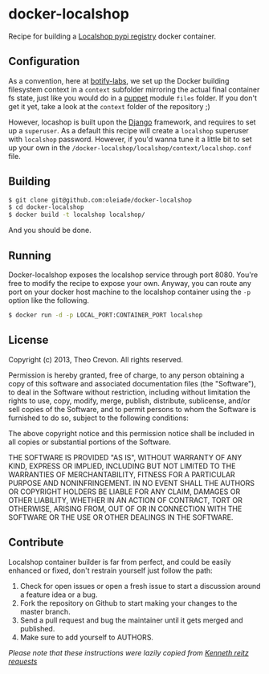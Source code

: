 # docker-localshop

Recipe for building a [Localshop pypi registry](https://github.com/mvantellingen/localshop) docker container.


## Configuration

As a convention, here at [botify-labs](https://github.com/botify-labs), we set up the Docker building filesystem context
in a ``context`` subfolder mirroring the actual final container fs state, just like you would do in a [puppet]() module ``files``
folder. If you don't get it yet, take a look at the ``context`` folder of the repository ;)

However, locashop is built upon the [Django](https://www.djangoproject.com/) framework, and requires to set up a ``superuser``. As a default this recipe
will create a ``localshop`` superuser with ``localshop`` password. However, if you'd wanna tune it a little bit
to set up your own in the ``/docker-localshop/localshop/context/localshop.conf`` file.

## Building

```bash
$ git clone git@github.com:oleiade/docker-localshop
$ cd docker-localshop
$ docker build -t localshop localshop/
```

And you should be done.


## Running

Docker-localshop exposes the localshop service through port 8080. You're free to modify the recipe to expose your own. Anyway,
you can route any port on your docker host machine to the localshop container using the ``-p`` option like the following.

```bash
$ docker run -d -p LOCAL_PORT:CONTAINER_PORT localshop
```


## License

Copyright (c) 2013, Theo Crevon. All rights reserved.


Permission is hereby granted, free of charge, to any person obtaining a copy
of this software and associated documentation files (the "Software"), to deal
in the Software without restriction, including without limitation the rights
to use, copy, modify, merge, publish, distribute, sublicense, and/or sell
copies of the Software, and to permit persons to whom the Software is
furnished to do so, subject to the following conditions:

The above copyright notice and this permission notice shall be included in
all copies or substantial portions of the Software.

THE SOFTWARE IS PROVIDED "AS IS", WITHOUT WARRANTY OF ANY KIND, EXPRESS OR
IMPLIED, INCLUDING BUT NOT LIMITED TO THE WARRANTIES OF MERCHANTABILITY,
FITNESS FOR A PARTICULAR PURPOSE AND NONINFRINGEMENT. IN NO EVENT SHALL THE
AUTHORS OR COPYRIGHT HOLDERS BE LIABLE FOR ANY CLAIM, DAMAGES OR OTHER
LIABILITY, WHETHER IN AN ACTION OF CONTRACT, TORT OR OTHERWISE, ARISING FROM,
OUT OF OR IN CONNECTION WITH THE SOFTWARE OR THE USE OR OTHER DEALINGS IN
THE SOFTWARE.


## Contribute

Localshop container builder is far from perfect, and could be easily enhanced or fixed, don't restrain yourself
just follow the path:

1. Check for open issues or open a fresh issue to start a discussion around a feature idea or a bug.
2. Fork the repository on Github to start making your changes to the master branch.
3. Send a pull request and bug the maintainer until it gets merged and published.
4. Make sure to add yourself to AUTHORS.


*Please note that these instructions were lazily copied from [Kenneth reitz requests](https://github.com/kennethreitz/requests)*


